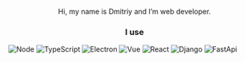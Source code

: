 <p align="center">Hi, my name is Dmitriy and I’m web developer.</p>

<h3 align="center">I use</h3>

![Node](https://img.shields.io/static/v1?style=for-the-badge&label=Node&message=js&logo=Node.js&color=026e00&labelColor=white)
![TypeScript](https://img.shields.io/static/v1?style=for-the-badge&label=TypeScript&message=5&logo=TypeScript&color=3178c6&labelColor=white)
![Electron](https://img.shields.io/static/v1?style=for-the-badge&label=Electron&message=js&logo=electron&logoColor=1b1c26&color=1b1c26&labelColor=white)
![Vue](https://img.shields.io/static/v1?style=for-the-badge&label=Vue&message=2&logo=vue.js&labelColor=white&color=42b983)
![React](https://img.shields.io/static/v1?style=for-the-badge&label=React&message=js&logo=React&labelColor=dark&color=61dafb)
![Django](https://img.shields.io/static/v1?style=for-the-badge&label=Django&message=4&logo=Django&logoColor=0C4B33&labelColor=white&color=0C4B33)
![FastApi](https://img.shields.io/static/v1?style=for-the-badge&label=FastApi&message=framework&logo=FastApi&logoColor=009485&labelColor=2e303e&color=009485)

